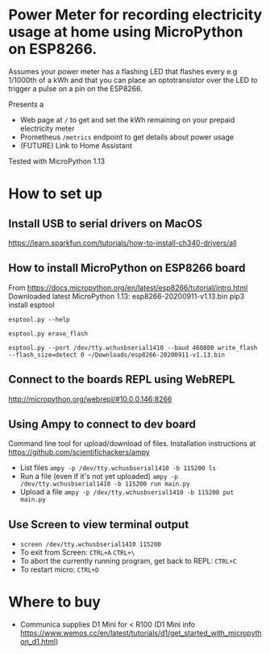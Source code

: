 # Power Meter for recording electricity usage at home using MicroPython on ESP8266.

Assumes your power meter has a flashing LED that flashes every e.g 1/1000th of
a kWh and that you can place an optotransistor over the LED to trigger a pulse
on a pin on the ESP8266.

Presents a
- Web page at `/` to get and set the kWh remaining on your prepaid electricity meter
- Prometheus `/metrics` endpoint to get details about power usage
- (FUTURE) Link to Home Assistant

Tested with MicroPython 1.13

# How to set up

## Install USB to serial drivers on MacOS
https://learn.sparkfun.com/tutorials/how-to-install-ch340-drivers/all

## How to install MicroPython on ESP8266 board
From https://docs.micropython.org/en/latest/esp8266/tutorial/intro.html
Downloaded latest MicroPython 1.13: esp8266-20200911-v1.13.bin
pip3 install esptool

`esptool.py --help`

`esptool.py erase_flash`

`esptool.py --port /dev/tty.wchusbserial1410 --baud 460800 write_flash --flash_size=detect 0 ~/Downloads/esp8266-20200911-v1.13.bin`

## Connect to the boards REPL using WebREPL
http://micropython.org/webrepl/#10.0.0.146:8266

## Using Ampy to connect to dev board
Command line tool for upload/download of files. 
Installation instructions at https://github.com/scientifichackers/ampy

- List files `ampy -p /dev/tty.wchusbserial1410 -b 115200 ls`
- Run a file (even if it's not yet uploaded) `ampy -p /dev/tty.wchusbserial1410 -b 115200 run main.py`
- Upload a file `ampy -p /dev/tty.wchusbserial1410 -b 115200 put main.py`

## Use Screen to view terminal output

- `screen /dev/tty.wchusbserial1410 115200`
- To exit from Screen: `CTRL+A` `CTRL+\`
- To abort the currently running program, get back to REPL: `CTRL+C`
- To restart micro: `CTRL+D`

# Where to buy
- Communica supplies D1 Mini for < R100 (D1 Mini info https://www.wemos.cc/en/latest/tutorials/d1/get_started_with_micropython_d1.html)
 
